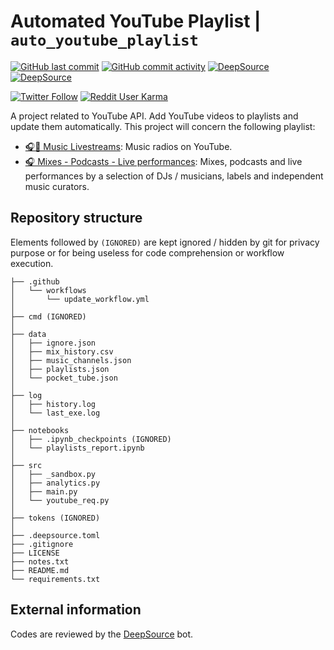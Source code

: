 # Automated YouTube Playlist | `auto_youtube_playlist`

[![GitHub last commit](https://img.shields.io/github/last-commit/Dyl-M/auto_youtube_playlist?label=Last%20commit&style=flat-square)](https://github.com/Dyl-M/auto_youtube_playlist/commits/main)
[![GitHub commit activity](https://img.shields.io/github/commit-activity/w/Dyl-M/auto_youtube_playlist?label=Commit%20activity&style=flat-square)](https://github.com/Dyl-M/auto_youtube_playlist/commits/main)
[![DeepSource](https://deepsource.io/gh/Dyl-M/auto_youtube_playlist.svg/?label=active+issues&token=w_aZJJfhd5HPPLyXnDJkstmn)](https://deepsource.io/gh/Dyl-M/auto_youtube_playlist/?ref=repository-badge)
[![DeepSource](https://deepsource.io/gh/Dyl-M/auto_youtube_playlist.svg/?label=resolved+issues&token=w_aZJJfhd5HPPLyXnDJkstmn)](https://deepsource.io/gh/Dyl-M/auto_youtube_playlist/?ref=repository-badge)

[![Twitter Follow](https://img.shields.io/twitter/follow/dyl_m_tweets?label=%40dyl_m_tweets&style=social)](https://twitter.com/dyl_m_tweets)
[![Reddit User Karma](https://img.shields.io/reddit/user-karma/link/dyl_m?label=u%2Fdyl_m&style=social)](https://www.reddit.com/user/Dyl_M)

A project related to YouTube API. Add YouTube videos to playlists and update them automatically. This project will concern the following playlist:

- [🎧🔴 Music Livestreams](https://www.youtube.com/playlist?list=PLOMUdQFdS-XNaPVSol9qCUJvQvN5hO4hJ): Music radios on YouTube.
- [🎧 Mixes - Podcasts - Live performances](https://www.youtube.com/playlist?list=PLOMUdQFdS-XMJ4NFHJlSALYAt4l-LPgS1): Mixes, podcasts and live performances by a selection of DJs / musicians, labels and independent music curators.

Repository structure
-------------

Elements followed by `(IGNORED)` are kept ignored / hidden by git for privacy purpose or for being useless for code comprehension or workflow execution.

```
├── .github
│   └── workflows
│       └── update_workflow.yml
│
├── cmd (IGNORED)
│
├── data
│   ├── ignore.json
│   ├── mix_history.csv
│   ├── music_channels.json
│   ├── playlists.json
│   └── pocket_tube.json
│
├── log 
│   ├── history.log
│   └── last_exe.log
│
├── notebooks
│   ├── .ipynb_checkpoints (IGNORED)
│   └── playlists_report.ipynb
│
├── src
│   ├── _sandbox.py
│   ├── analytics.py
│   ├── main.py
│   └── youtube_req.py
│
├── tokens (IGNORED)
│
├── .deepsource.toml
├── .gitignore
├── LICENSE
├── notes.txt
├── README.md
└── requirements.txt
```

External information
-------------

Codes are reviewed by the [DeepSource](https://deepsource.io/) bot.
